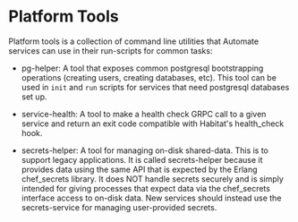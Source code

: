 # Platform Tools

Platform tools is a collection of command line utilities that Automate
services can use in their run-scripts for common tasks:

- pg-helper: A tool that exposes common postgresql bootstrapping
  operations (creating users, creating databases, etc). This tool can
  be used in `init` and `run` scripts for services that need
  postgresql databases set up.

- service-health: A tool to make a health check GRPC call to a given
  service and return an exit code compatible with Habitat's
  health_check hook.

- secrets-helper: A tool for managing on-disk shared-data. This is to
  support legacy applications. It is called secrets-helper because it
  provides data using the same API that is expected by the Erlang
  chef_secrets library. It does NOT handle secrets securely and is
  simply intended for giving processes that expect data via the
  chef_secrets interface access to on-disk data. New services should
  instead use the secrets-service for managing user-provided secrets.
